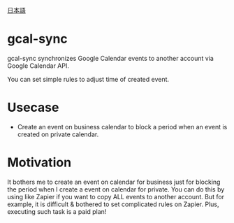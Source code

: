 [日本語](https://github.com/shiraily/gcal-sync/blob/main/README.ja.md)

# gcal-sync

gcal-sync synchronizes Google Calendar events to another account via Google Calendar API.

You can set simple rules to adjust time of created event.

# Usecase

- Create an event on business calendar to block a period when an event is created on private calendar.

# Motivation

It bothers me to create an event on calendar for business just for blocking the period when I create a event on calendar for private.
You can do this by using like Zapier if you want to copy ALL events to another account.
But for example, it is difficult & bothered to set complicated rules on Zapier. Plus, executing such task is a paid plan!
